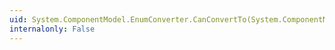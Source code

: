 ```yaml
---
uid: System.ComponentModel.EnumConverter.CanConvertTo(System.ComponentModel.ITypeDescriptorContext,System.Type)
internalonly: False
---
```

